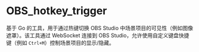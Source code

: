 # OBS_hotkey_trigger
基于 Go 的工具，用于通过热键切换 OBS Studio 中场景项目的可见性（例如图像遮罩）。该工具通过 WebSocket 连接到 OBS Studio，允许使用自定义键盘快捷键（例如 `Ctrl+M`）控制场景项目的显示/隐藏。
